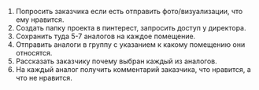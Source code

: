 1. Попросить заказчика если есть отправить фото/визуализации, что ему нравится.
2. Создать папку проекта в пинтерест, запросить доступ у директора.
3. Сохранить туда 5-7 аналогов на каждое помещение.
4. Отправить аналоги в группу с указанием к какому помещению они относятся.
5. Рассказать заказчику почему выбран каждый из аналогов.
6. На каждый аналог получить комментарий заказчика, что нравится, а что не нравится.
